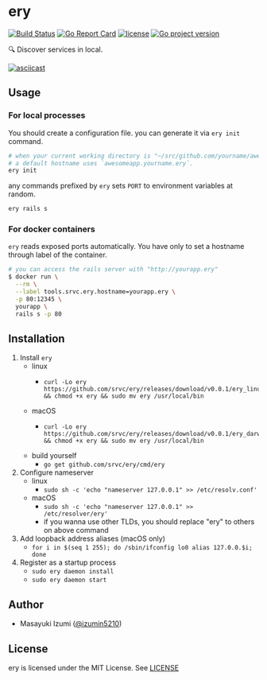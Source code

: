 # ery
[![Build Status](https://travis-ci.com/srvc/ery.svg?branch=master)](https://travis-ci.com/srvc/ery)
[![Go Report Card](https://goreportcard.com/badge/github.com/srvc/ery)](https://goreportcard.com/report/github.com/srvc/ery)
[![license](https://img.shields.io/github/license/srvc/ery.svg)](./LICENSE)
[![Go project version](https://badge.fury.io/go/github.com%2Fsrvc%2Fery.svg)](https://badge.fury.io/go/github.com%2Fsrvc%2Fery)

:mag: Discover services in local.

[![asciicast](https://asciinema.org/a/212433.svg)](https://asciinema.org/a/212433)


## Usage
### For local processes
You should create a configuration file. you can generate it via `ery init` command.

```sh
# when your current working directory is "~/src/github.com/yourname/awesomeapp",
# a default hostname uses `awesomeapp.yourname.ery`.
ery init
```

any commands prefixed by `ery` sets `PORT` to environment variables at random.

```sh
ery rails s
```

### For docker containers
`ery` reads exposed ports automatically. You have only to set a hostname through label of the container.

```sh
# you can access the rails server with "http://yourapp.ery"
$ docker run \
  --rm \
  --label tools.srvc.ery.hostname=yourapp.ery \
  -p 80:12345 \
  yourapp \
  rails s -p 80
```


## Installation
1. Install `ery`
    - linux
        - ```
          curl -Lo ery https://github.com/srvc/ery/releases/download/v0.0.1/ery_linux_amd64 && chmod +x ery && sudo mv ery /usr/local/bin
          ```
    - macOS
        - ```
          curl -Lo ery https://github.com/srvc/ery/releases/download/v0.0.1/ery_darwin_amd64 && chmod +x ery && sudo mv ery /usr/local/bin
          ```
    - build yourself
        - `go get github.com/srvc/ery/cmd/ery`
1. Configure nameserver
    - linux
        - `sudo sh -c 'echo "nameserver 127.0.0.1" >> /etc/resolv.conf'`
    - macOS
        - `sudo sh -c 'echo "nameserver 127.0.0.1" >> /etc/resolver/ery'`
        - if you wanna use other TLDs, you should replace "ery" to others on above command
1. Add loopback address aliases (macOS only)
    - `for i in $(seq 1 255); do /sbin/ifconfig lo0 alias 127.0.0.$i; done`
1. Register as a startup process
    - `sudo ery daemon install`
    - `sudo ery daemon start`


## Author
- Masayuki Izumi ([@izumin5210](https://github.com/izumin5210))


## License
ery is licensed under the MIT License. See [LICENSE](./LICENSE)
